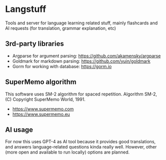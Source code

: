 # Langstuff
Tools and server for language learning related stuff, mainly flashcards and AI
requests (for translation, grammar explanation, etc)

## 3rd-party libraries
* Argparse for argument parsing: https://github.com/akamensky/argparse
* Goldmark for markdown parsing: https://github.com/yuin/goldmark
* Gorm for working with database: https://gorm.io

## SuperMemo algorithm
This software uses SM-2 algorithm for spaced repetition.
Algorithm SM-2, (C) Copyright SuperMemo World, 1991.
* https://www.supermemo.com
* https://www.supermemo.eu

## AI usage
For now this uses GPT-4 as AI tool because it provides good translations, and
answers language-related questions kinda really well. However, other (more open
and available to run locally) options are planned.
